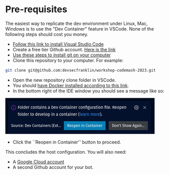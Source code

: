 # Pre-requisites

 The easiest way to replicate the dev environment under Linux, Mac, Windows is to use
 the "Dev Container" feature in VSCode. None of the following steps should cost you
 money.

* [Follow this link to install Visual Studio Code](https://code.visualstudio.com/download)
* Create a free tier Github account. [Here is the link](https://github.com/join)
* [Use these steps to install git on your computer](https://www.linode.com/docs/guides/how-to-install-git-on-linux-mac-and-windows/)
* Clone this repository to your computer. For example:

```sh
git clone git@github.com:devsecfranklin/workshop-codemash-2023.git
```

* Open the new repository clone folder in VSCode.
* You should [have Docker installed according to this link](https://code.visualstudio.com/docs/devcontainers/containers#_system-requirements).
* In the bottom right of the IDE window you should see a message like so: 

![dev-container](/lab/images/dev-container1.png?raw=true "Dev container message")

* Click the ``Reopen in Container'' button to proceed.

This concludes the host configuration. You will also need:

* A [Google Cloud account](https://cloud.google.com/free)
* A second Github account for your bot.
